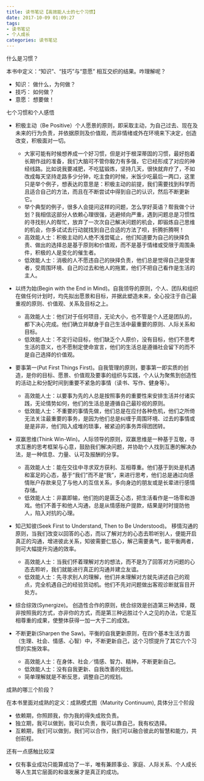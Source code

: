 ```yaml
---
title: 读书笔记【高效能人士的七个习惯】
date: 2017-10-09 01:09:27
tags:
- 读书笔记
- 个人成长
categories: 读书笔记
---
```

什么是习惯？

本书中定义：“知识”、“技巧”与“意愿” 相互交织的结果。咋理解呢？

- 知识： 做什么，为何做？
- 技巧： 如何做？
- 意愿： 想要做！

七个习惯和个人感悟

- 积极主动（Be Positive）个人愿景的原则，即采取主动，为自己过去、现在及未来的行为负责，并依据原则及价值观，而非情绪或外在环境来下决定，创造改变，积极面对一切。
    - 大家可能有时候想养成一个好习惯，但是对于根深蒂固的习惯，最好抱着长期作战的准备，我们大脑可不管你毅力有多强，它已经形成了对应的神经线路。比如说我要减肥，不吃猛锻炼，坚持几天，很快就弃疗了，不如改成每天坚持走路多少分钟，吃主食的时候，米饭少吃最后一两口，这里只是举个例子，想表达的意思是：积极主动的前提，我们需要找到科学而且适合自己的方法，而且在不断尝试中得到自己的认识，然后不断更新它。
    - 举个典型的例子，很多人会提问这样的问题，怎么学好英语？帮我做个计划？我相信这部分人依赖心理很强，逃避倾向严重，遇到问题总是习惯性的寻找别人的帮忙，放弃了一次次自己解决问题的机会，即锻炼自己思维的机会，你多试试去行动就找到自己合适的方法了呗，折腾折腾啊！
    - 高效能人士：积极主动的人绝不浅尝辄止，他们知道要为自己的抉择负责、做出的选择总是基于原则和价值观，而不是基于情绪或受限于周围条件，积极的人是变化的催生者。
    - 低效能人士：消极的人不愿违自己的抉择负责，他们总是觉得自己是受害者，受周围环境、自己的过去和他人的拖累，他们不把自己看作是生活的主人。
    
- 以终为始(Begin with the End in Mind)。自我领导的原则，个人、团队和组织在做任何计划时，均先拟出愿景和目标，并据此塑造未来，全心投注于自己最重视的原则、价值观、关系及目标之上。
    - 高效能人士：他们对于任何项目，无论大小，也不管是个人还是团队的，都下决心完成。他们确立并献身于自己生活中最重要的原则、人际关系和目标。
    - 低效能人士：不定行动目标，他们缺乏个人原价，没有目标，他们不思考生活的意义，也不愿制定使命宣言，他们的生活总是遵循社会留下的而不是自己选择的价值观。
    
- 要事第一(Put First Things First)。自我管理的原则，要事第一即实质的创造，是你的目标、愿景、价值观及要事的组织与实践，个人认为聚焦到创造性的活动上和分配时间到重要不紧急的事情（读书、写作、健身等）。
    - 高效能人士：以要事为先的人总是按照事务的重要性来安排生活并付诸实践，无论情势如何，他们的生活总是遵循自己最珍视的原则。
    - 低效能人士：不重要的事情先做，他们总是在应付各种危机，他们之所倚无法关注最重要的事务，是因为他们总是纠缠于周围环境、过去的事情或是是非非，他们陷入成堆的琐事，被紧迫的事务弄得团团转。 

- 双赢思维(Think Win-Win)。人际领导的原则，双赢思维是一种基于互敬，寻求互惠的思考框架与心意，鼓励我们解决问题，并协助个人找到互惠的解决办法，是一种信息、力量、认可及报酬的分享。
    - 高效能人士：能在交往中寻求双方获利、互相尊重。他们基于到处是机遇和富足的心态，基于“我们”而不是“我”，来进行思考，他们总是通过向感情账户存款来见了与他人的互信关系，多向身边的朋友或是长辈进行感情存储。
    - 低效能人士：非赢即输，他们抱的是匮乏心态，把生活看作是一场零和游戏。他们不善于和他人沟通，总是从情感账户提款，结果是时时提防他人，陷入对抗的心理。
     
- 知己知彼(Seek First to Understand, Then to Be Understood)。 移情沟通的原则，当我们改变以回答的心态，而以了解对方的心态去聆听别人，便能开启真正的沟通，增进彼此关系，知彼需要仁慈心，解己需要勇气，能平衡两者，则可大幅提升沟通的效率。
   - 高效能人士：当我们怀着理解对方的想法，而不是为了回答对方问题的心态去聆听，我们就能进行真正的沟通并建立友谊。
   - 低效能人士：先寻求别人的理解，他们并未理解对方就先讲述自己的观点，完全机遇自己的经验货动机。他们不先对问题做出客观诊断就盲目开处方。
   
- 综合综效(Synergize)。 创造性合作的原则，统合综效是创造第三种选择，既非按照我的方式，亦非你的方式，而是第三种远胜过个人之见的办法，它是互相尊重的成果，使整体获得一加一大于二的成效。

- 不断更新(Sharpen the Saw)。平衡的自我更新原则，在四个基本生活方面（生理、社会、情感、心智）中，不断更新自己，这个习惯提升了其它六个习惯的实施效率。
    - 高效能人士：在身体、社会／情感、智力、精神，不断更新自己。
    - 低效能人士：没有自我更新、自我改善的规划。
    - 简单理解就是不断反思，调整自己的规划。

成熟的哪三个阶段？

在本书里面对成熟的定义：成熟模式图（Maturity Continuum), 具体分三个阶段

- 依赖期，你照顾我，你为我的得失成败负责。
- 独立期，我可以做到，我可以负责，我可以靠自己，我有权选择。
- 互赖期，我们可以做到，我们可以合作，我们可以融合彼此的智慧和能力，共创前程。

还有一点感触比较深

- 仅有事业成功只能算成功了一半，唯有兼顾事业、家庭、人际关系、个人成长等人生其它层面的和谐发展才是真正的成功。
